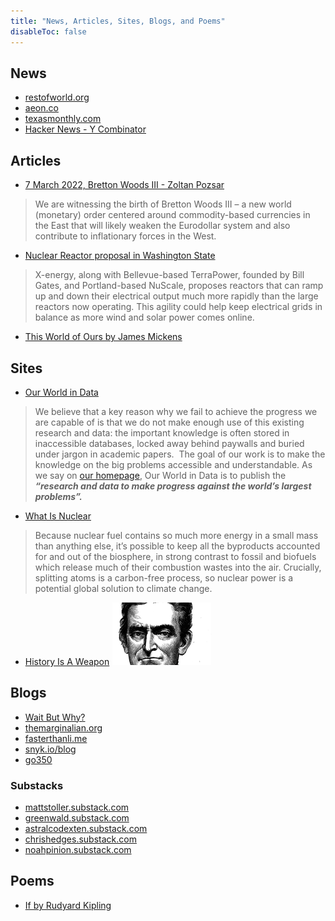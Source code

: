 ```yaml
---
title: "News, Articles, Sites, Blogs, and Poems"
disableToc: false
---
```

## News
- [restofworld.org](https://restofworld.org/)
- [aeon.co](https://aeon.co)
- [texasmonthly.com](https://www.texasmonthly.com/)
- [Hacker News - Y Combinator](https://news.ycombinator.com/)
## Articles
- [7 March 2022, Bretton Woods III - Zoltan Pozsar](https://plus2.credit-suisse.com/shorturlpdf.html?v=4ZR9-WTBd-VA)
> We are witnessing the birth of Bretton Woods III – a new world (monetary) order centered around commodity-based currencies in the East that will likely weaken the Eurodollar system and also contribute to inflationary forces in the West.
- [Nuclear Reactor proposal in Washington State](https://www.seattletimes.com/seattle-news/environment/this-next-generation-nuclear-power-plant-is-pitched-for-washington-state-can-it-change-the-world/)
> X-energy, along with Bellevue-based TerraPower, founded by Bill Gates, and Portland-based NuScale, proposes reactors that can ramp up and down their electrical output much more rapidly than the large reactors now operating.
> This agility could help keep electrical grids in balance as more wind and solar power comes online.
- [This World of Ours by James Mickens](https://www.usenix.org/system/files/1401_08-12_mickens.pdf)
## Sites
- [Our World in Data](https://ourworldindata.org/)
> We believe that a key reason why we fail to achieve the progress we are capable of is that we do not make enough use of this existing research and data: the important knowledge is often stored in inaccessible databases, locked away behind paywalls and buried under jargon in academic papers. 
> The goal of our work is to make the knowledge on the big problems accessible and understandable. As we say on [our homepage](https://ourworldindata.org/), Our World in Data is to publish the **_“research and data to make progress against the world’s largest problems”._**
- [What Is Nuclear](https://whatisnuclear.com)
> Because nuclear fuel contains so much more energy in a small mass than anything else, it’s possible to keep all the byproducts accounted for and out of the biosphere, in strong contrast to fossil and biofuels which release much of their combustion wastes into the air. Crucially, splitting atoms is a carbon-free process, so nuclear power is a potential global solution to climate change.
- [History Is A Weapon](http://www.historyisaweapon.com)
![](/notes/gifs/hiawheroes.gif)
## Blogs
- [Wait But Why?](https://waitbutwhy.com/)
- [themarginalian.org](https://www.themarginalian.org/)
- [fasterthanli.me](https://fasterthanli.me/)
- [snyk.io/blog](https://snyk.io/blog/)
- [go350](https://www.go350.com/)

### Substacks
- [mattstoller.substack.com](https://mattstoller.substack.com/)
- [greenwald.substack.com](https://greenwald.substack.com/)
- [astralcodexten.substack.com](https://astralcodexten.substack.com/)
- [chrishedges.substack.com](https://chrishedges.substack.com/)
- [noahpinion.substack.com](https://noahpinion.substack.com/)
## Poems
- [If by Rudyard Kipling](/notes/rudyard-kipling-if.md)
